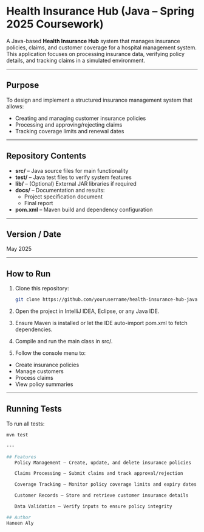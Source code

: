 # Health Insurance Hub (Java – Spring 2025 Coursework)

A Java-based **Health Insurance Hub** system that manages insurance policies, claims, and customer coverage for a hospital management system. This application focuses on processing insurance data, verifying policy details, and tracking claims in a simulated environment.

---

## Purpose
To design and implement a structured insurance management system that allows:
- Creating and managing customer insurance policies
- Processing and approving/rejecting claims
- Tracking coverage limits and renewal dates

---

## Repository Contents
- **src/** – Java source files for main functionality
- **test/** – Java test files to verify system features
- **lib/** – (Optional) External JAR libraries if required
- **docs/** – Documentation and results:
  - Project specification document
  - Final report
- **pom.xml** – Maven build and dependency configuration

---

## Version / Date
May 2025

---

## How to Run
1. Clone this repository:
   ```bash
   git clone https://github.com/yourusername/health-insurance-hub-java.git

2. Open the project in IntelliJ IDEA, Eclipse, or any Java IDE.

3. Ensure Maven is installed or let the IDE auto-import pom.xml to fetch dependencies.

4. Compile and run the main class in src/.

5. Follow the console menu to:

  - Create insurance policies
  - Manage customers
  - Process claims
  - View policy summaries

---

## Running Tests
To run all tests:
```bash
mvn test

---

## Features
   Policy Management – Create, update, and delete insurance policies

   Claims Processing – Submit claims and track approval/rejection

   Coverage Tracking – Monitor policy coverage limits and expiry dates

   Customer Records – Store and retrieve customer insurance details

   Data Validation – Verify inputs to ensure policy integrity

## Author
Haneen Aly
